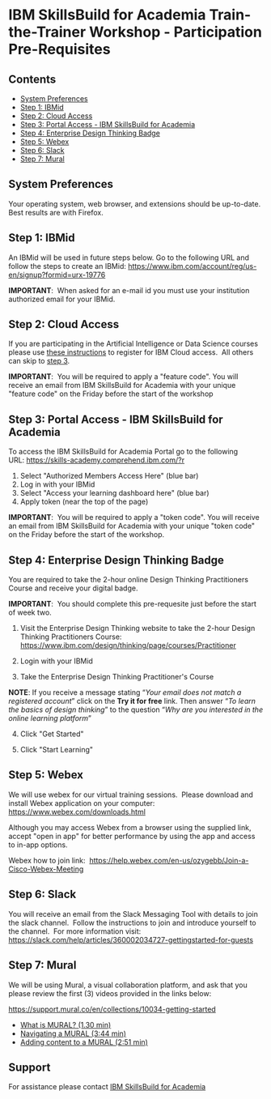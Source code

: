 # IBM SkillsBuild for Academia Train-the-Trainer Workshop - Participation Pre-Requisites

## Contents
- [System Preferences](#system-preferences)
- [Step 1: IBMid](#step-1-ibmid)
- [Step 2: Cloud Access](#step-2-cloud-access)
- [Step 3: Portal Access - IBM SkillsBuild for Academia](#step-3-portal-access---ibm-skills-academy)
- [Step 4: Enterprise Design Thinking Badge](#step-4-enterprise-design-thinking-badge)
- [Step 5: Webex](#step-5-webex)
- [Step 6: Slack](#step-6-slack)
- [Step 7: Mural](#step-7-mural)

## System Preferences
Your operating system, web browser, and extensions should be up-to-date.  Best results are with Firefox.
 
## Step 1: IBMid
An IBMid will be used in future steps below. Go to the following URL and follow the steps to create an IBMid: https://www.ibm.com/account/reg/us-en/signup?formid=urx-19776

**IMPORTANT**:  When asked for an e-mail id you must use your institution authorized email for your IBMid.
 
## Step 2: Cloud Access 
If you are participating in the Artificial Intelligence or Data Science courses please use [these instructions](https://ibm.biz/sacloud) to register for IBM Cloud access.  All others can skip to [step 3](#step-3-portal-access---ibm-skills-academy).

**IMPORTANT**:  You will be required to apply a "feature code". You will receive an email from IBM SkillsBuild for Academia with your unique "feature code" on the Friday before the start of the workshop

## Step 3: Portal Access - IBM SkillsBuild for Academia
To access the IBM SkillsBuild for Academia Portal go to the following URL: https://skills-academy.comprehend.ibm.com/?r

1. Select "Authorized Members Access Here" (blue bar) 
2. Log in with your IBMid 
3. Select "Access your learning dashboard here" (blue bar)
4. Apply token (near the top of the page) 

**IMPORTANT**:  You will be required to apply a "token code". You will receive an email from IBM SkillsBuild for Academia with your unique "token code" on the Friday before the start of the workshop.

## Step 4: Enterprise Design Thinking Badge
You are required to take the 2-hour online Design Thinking Practitioners Course and receive your digital badge.

**IMPORTANT**:  You should complete this pre-requesite just before the start of week two.

1. Visit the Enterprise Design Thinking website to take the 2-hour Design Thinking Practitioners Course: https://www.ibm.com/design/thinking/page/courses/Practitioner

2. Login with your IBMid

3. Take the Enterprise Design Thinking Practitioner's Course

**NOTE**: If you receive a message stating “_Your email does not match a registered account_” click on the **Try it for free** link. Then answer “_To learn the basics of design thinking_” to the question “_Why are you interested in the online learning platform_”

4. Click "Get Started"

5. Click "Start Learning"

## Step 5: Webex
We will use webex for our virtual training sessions.  Please download and install Webex application on your computer: https://www.webex.com/downloads.html

Although you may access Webex from a browser using the supplied link, accept "open in app" for better performance by using the app and access to in-app options.  

Webex how to join link: 
https://help.webex.com/en-us/ozygebb/Join-a-Cisco-Webex-Meeting

## Step 6: Slack
You will receive an email from the Slack Messaging Tool with details to join the slack channel.  Follow the instructions to join and introduce yourself to the channel.  For more information visit: https://slack.com/help/articles/360002034727-gettingstarted-for-guests

## Step 7: Mural
We will be using Mural, a visual collaboration platform, and ask that you please review the first (3) videos provided in the links below:

https://support.mural.co/en/collections/10034-getting-started

- [What is MURAL? (1.30 min)](https://youtu.be/mBFFpsy-RUo)
- [Navigating a MURAL (3:44 min)](https://youtu.be/uds8lsv-CEQ)
- [Adding content to a MURAL (2:51 min)](https://youtu.be/CmYaxcTzD6Y)

## Support
For assistance please contact [IBM SkillsBuild for Academia](mailto:ibmsaus@us.ibm.com)